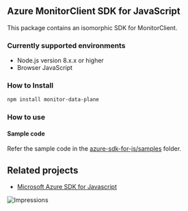 ## Azure MonitorClient SDK for JavaScript

This package contains an isomorphic SDK for MonitorClient.

### Currently supported environments

- Node.js version 8.x.x or higher
- Browser JavaScript

### How to Install

```bash
npm install monitor-data-plane
```

### How to use

#### Sample code

Refer the sample code in the [azure-sdk-for-js/samples](https://github.com/Azure/azure-sdk-for-js/tree/master/samples) folder.

## Related projects

- [Microsoft Azure SDK for Javascript](https://github.com/Azure/azure-sdk-for-js)


![Impressions](https://azure-sdk-impressions.azurewebsites.net/api/impressions/azure-sdk-for-js%2Fsdk%2Fcdn%2Farm-cdn%2FREADME.png)